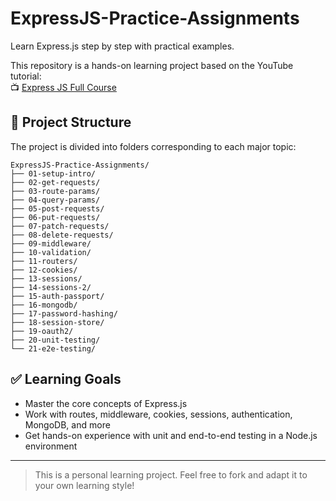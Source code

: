 # ExpressJS-Practice-Assignments
Learn Express.js step by step with practical examples.

This repository is a hands-on learning project based on the YouTube tutorial:  
📺 [Express JS Full Course](https://www.youtube.com/watch?v=nH9E25nkk3I)

## 📁 Project Structure

The project is divided into folders corresponding to each major topic:

```
ExpressJS-Practice-Assignments/
├── 01-setup-intro/
├── 02-get-requests/
├── 03-route-params/
├── 04-query-params/
├── 05-post-requests/
├── 06-put-requests/
├── 07-patch-requests/
├── 08-delete-requests/
├── 09-middleware/
├── 10-validation/
├── 11-routers/
├── 12-cookies/
├── 13-sessions/
├── 14-sessions-2/
├── 15-auth-passport/
├── 16-mongodb/
├── 17-password-hashing/
├── 18-session-store/
├── 19-oauth2/
├── 20-unit-testing/
└── 21-e2e-testing/

````

## ✅ Learning Goals

* Master the core concepts of Express.js
* Work with routes, middleware, cookies, sessions, authentication, MongoDB, and more
* Get hands-on experience with unit and end-to-end testing in a Node.js environment

---

> This is a personal learning project. Feel free to fork and adapt it to your own learning style!

